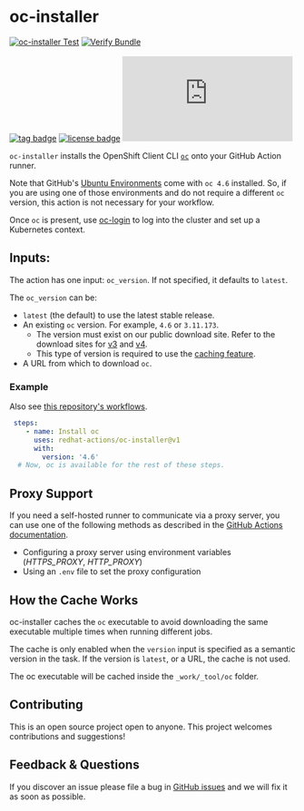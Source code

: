 # oc-installer

[![oc-installer Test](https://github.com/redhat-actions/oc-installer/workflows/oc-installer%20Test/badge.svg)](https://github.com/redhat-actions/oc-installer/actions?query=workflow%3A%22oc-installer+Test%22)
[![Verify Bundle](https://github.com/redhat-actions/oc-installer/workflows/Verify%20Bundle/badge.svg)](https://github.com/redhat-actions/oc-installer/actions?query=workflow%3A%22Verify+Bundle%22)
<br><br>
[![tag badge](https://img.shields.io/github/v/tag/redhat-actions/oc-installer)](https://github.com/redhat-actions/oc-installer/tags)
[![license badge](https://img.shields.io/github/license/redhat-actions/oc-installer)](./LICENSE)
[![size badge](https://img.shields.io/github/size/redhat-actions/oc-installer/dist/index.js)](./dist)

`oc-installer` installs the OpenShift Client CLI [`oc`](https://github.com/openshift/oc) onto your GitHub Action runner.

Note that GitHub's [Ubuntu Environments](https://github.com/actions/virtual-environments#available-environments) come with `oc 4.6` installed. So, if you are using one of those environments and do not require a different `oc` version, this action is not necessary for your workflow.

Once `oc` is present, use [oc-login](https://github.com/redhat-actions/oc-login) to log into the cluster and set up a Kubernetes context.

## Inputs:

The action has one input: `oc_version`. If not specified, it defaults to `latest`.

The `oc_version` can be:
- `latest` (the default) to use the latest stable release.
- An existing `oc` version. For example, `4.6` or `3.11.173`.
  - The version must exist on our public download site. Refer to the download sites for [v3](https://mirror.openshift.com/pub/openshift-v3/clients/) and [v4](https://mirror.openshift.com/pub/openshift-v4/clients/oc/).
  - This type of version is required to use the [caching feature](#how-the-cache-works).
- A URL from which to download `oc`.

### Example
Also see [this repository's workflows](./.github/workflows/).

```yaml
 steps:
    - name: Install oc
      uses: redhat-actions/oc-installer@v1
      with:
        version: '4.6'
  # Now, oc is available for the rest of these steps.
```

## Proxy Support

If you need a self-hosted runner to communicate via a proxy server, you can use one of the following methods as described in the [GitHub Actions documentation](https://help.github.com/en/actions/hosting-your-own-runners/using-a-proxy-server-with-self-hosted-runners).

- Configuring a proxy server using environment variables (*HTTPS_PROXY*, *HTTP_PROXY*)
- Using an `.env` file to set the proxy configuration

<a id="how-the-cache-works"></a>
## How the Cache Works

oc-installer caches the `oc` executable to avoid downloading the same executable multiple times when running different jobs.

The cache is only enabled when the `version` input is specified as a semantic version in the task. If the version is `latest`, or a URL, the cache is not used.

The oc executable will be cached inside the `_work/_tool/oc` folder.

## Contributing

This is an open source project open to anyone. This project welcomes contributions and suggestions!

## Feedback & Questions

If you discover an issue please file a bug in [GitHub issues](https://github.com/redhat-actions/oc-installer/issues) and we will fix it as soon as possible.
